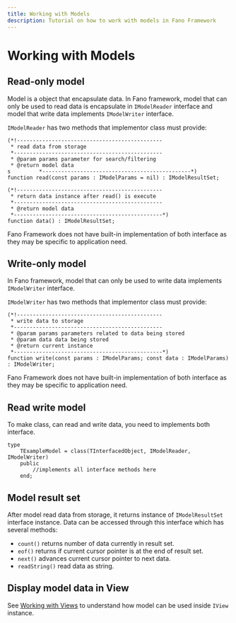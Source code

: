 ```yaml
---
title: Working with Models
description: Tutorial on how to work with models in Fano Framework
---
```


<h1 class="major">Working with Models</h1>

## Read-only model

Model is a object that encapsulate data. In Fano framework, model that can only be used to read data is encapsulate in `IModelReader` interface and model that write data implements `IModelWriter` interface.

`IModelReader` has two methods that implementor class must provide:

```
(*!----------------------------------------------
 * read data from storage
 *-----------------------------------------------
 * @param params parameter for search/filtering
 * @return model data
s         *-----------------------------------------------*)
function read(const params : IModelParams = nil) : IModelResultSet;

(*!----------------------------------------------
 * return data instance after read() is execute
 *-----------------------------------------------
 * @return model data
 *-----------------------------------------------*)
function data() : IModelResultSet;
```
Fano Framework does not have built-in implementation of both interface as they
may be specific to application need.

## Write-only model

In Fano framework, model that can only be used to write data implements `IModelWriter` interface.

`IModelWriter` has two methods that implementor class must provide:

```
(*!----------------------------------------------
 * write data to storage
 *-----------------------------------------------
 * @param params parameters related to data being stored
 * @param data data being stored
 * @return current instance
 *-----------------------------------------------*)
function write(const params : IModelParams; const data : IModelParams) : IModelWriter;
```
Fano Framework does not have built-in implementation of both interface as they
may be specific to application need.

## Read write model

To make class, can read and write data, you need to implements both interface.

```
type
    TExampleModel = class(TInterfacedObject, IModelReader, IModelWriter)
    public
        //implements all interface methods here
    end;
```

## Model result set

After model read data from storage, it returns instance of `IModelResultSet` interface instance. Data can be accessed through this interface which has several methods:

- `count()` returns number of data currently in result set.
- `eof()` returns if current cursor pointer is at the end of result set.
- `next()` advances current cursor pointer to next data.
- `readString()` read data as string.

## Display model data in View

See [Working with Views](/working-with-views) to understand how model can be used inside `IView` instance.
